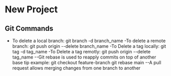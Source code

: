 # New Project
## Git Commands
- To delete a local branch:
git branch -d branch_name
-To delete a remote branch:
git push origin --delete branch_name
-To Delete a tag locally:
git tag -d tag_name
-To Delete a tag remotly:
git push origin --delete tag_name
--Git rebase is used to reapply commits on top of another base tip
example:
git checkout feature-branch
git rebase main
--A pull request allows merging changes from one branch to another
